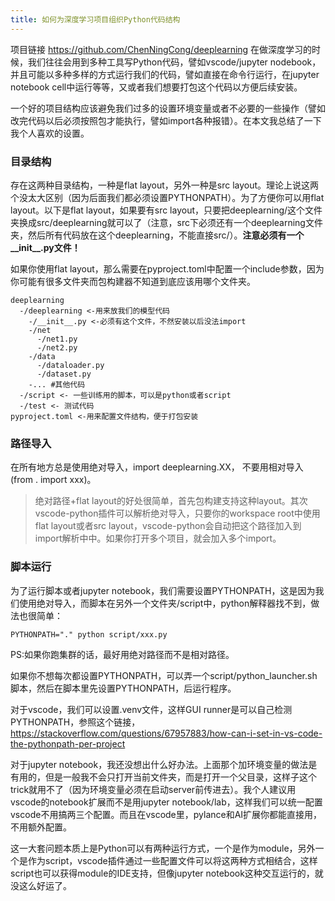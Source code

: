 ```yaml
---
title: 如何为深度学习项目组织Python代码结构
---
```


项目链接 https://github.com/ChenNingCong/deeplearning
在做深度学习的时候，我们往往会用到多种工具写Python代码，譬如vscode/jupyter nodebook，并且可能以多种多样的方式运行我们的代码，譬如直接在命令行运行，在jupyter notebook cell中运行等等，又或者我们想要打包这个代码以方便后续安装。

一个好的项目结构应该避免我们过多的设置环境变量或者不必要的一些操作（譬如改完代码以后必须按照包才能执行，譬如import各种报错）。在本文我总结了一下我个人喜欢的设置。

### &#x20;目录结构

存在这两种目录结构，一种是flat layout，另外一种是src layout。理论上说这两个没太大区别（因为后面我们都必须设置PYTHONPATH）。为了方便你可以用flat layout。以下是flat layout，如果要有src layout，只要把deeplearning/这个文件夹换成src/deeplearning就可以了（注意，src下必须还有一个deeplearning文件夹，然后所有代码放在这个deeplearning，不能直接src/）。**注意必须有一个\_\_init\_\_.py文件！**

如果你使用flat layout，那么需要在pyproject.toml中配置一个include参数，因为你可能有很多文件夹而包构建器不知道到底应该用哪个文件夹。

```Plain&#x20;Text
deeplearning
  -/deeplearning <-用来放我们的模型代码
    -/__init__.py <-必须有这个文件，不然安装以后没法import
    -/net
      -/net1.py
      -/net2.py 
    -/data
      -/dataloader.py
      -/dataset.py
    -... #其他代码
  -/script <- 一些训练用的脚本，可以是python或者script
  -/test <- 测试代码
pyproject.toml <-用来配置文件结构，便于打包安装
```

### 路径导入

在所有地方总是使用绝对导入，import deeplearning.XX， 不要用相对导入(from . import xxx)。

> 绝对路径+flat layout的好处很简单，首先包构建支持这种layout。其次vscode-python插件可以解析绝对导入，只要你的workspace root中使用flat layout或者src layout，vscode-python会自动把这个路径加入到import解析中中。如果你打开多个项目，就会加入多个import。

### 脚本运行

为了运行脚本或者jupyter notebook，我们需要设置PYTHONPATH，这是因为我们使用绝对导入，而脚本在另外一个文件夹/script中，python解释器找不到，做法也很简单：

```shellscript
PYTHONPATH="." python script/xxx.py
```

PS:如果你跑集群的话，最好用绝对路径而不是相对路径。

如果你不想每次都设置PYTHONPATH，可以弄一个script/python\_launcher.sh脚本，然后在脚本里先设置PYTHONPATH，后运行程序。

对于vscode，我们可以设置.venv文件，这样GUI runner是可以自己检测PYTHONPATH，参照这个链接，https://stackoverflow.com/questions/67957883/how-can-i-set-in-vs-code-the-pythonpath-per-project

对于jupyter notebook，我还没想出什么好办法。上面那个加环境变量的做法是有用的，但是一般我不会只打开当前文件夹，而是打开一个父目录，这样子这个trick就用不了（因为环境变量必须在启动server前传进去）。我个人建议用vscode的notebook扩展而不是用jupyter notebook/lab，这样我们可以统一配置vscode不用搞两三个配置。而且在vscode里，pylance和AI扩展你都能直接用，不用额外配置。

这一大套问题本质上是Python可以有两种运行方式，一个是作为module，另外一个是作为script，vscode插件通过一些配置文件可以将这两种方式相结合，这样script也可以获得module的IDE支持，但像jupyter notebook这种交互运行的，就没这么好运了。



